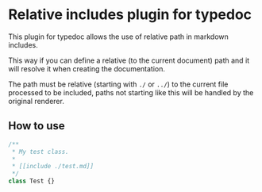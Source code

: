 # Relative includes plugin for typedoc

This plugin for typedoc allows the use of relative path in markdown includes.

This way if you can define a relative (to the current document) path and it will resolve it when creating the documentation.

The path must be relative (starting with `./` or `../`) to the current file processed to be included, paths not starting like this will be handled by the original renderer.

## How to use

```ts
/**
 * My test class.
 *
 * [[include ./test.md]]
 */
class Test {}
```
